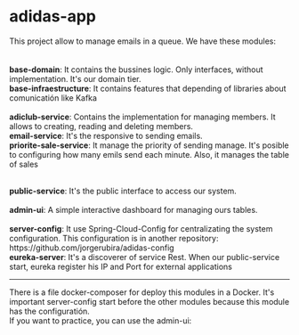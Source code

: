 # adidas-app

This project allow to manage emails in a queue. We have these modules:<br/>
<br/>
<br/>
<b>base-domain</b>: It contains the bussines logic. Only interfaces, without implementation. It's our domain tier.<br/>
<b>base-infraestructure</b>: It contains features that depending of libraries about comunicatión like Kafka <br/>
<br/>
<b>adiclub-service</b>: Contains the implementation for managing members. It allows to creating, reading and deleting members.<br/>
<b>email-service</b>: It's the responsive to sending emails. <br/>
<b>priorite-sale-service</b>: It manage the priority of sending manage. It's posible to configuring how many emils send each minute. Also, it manages the table of sales<br/>

<br/>
<b>public-service</b>: It's the public interface to access our system.<br/>
<br/>
<b>admin-ui</b>: A simple interactive dashboard for managing ours tables.<br/>
<br/>
<b>server-config</b>: It use Spring-Cloud-Config for centralizating the system configuration. This configuration is in another repository: https://github.com/jorgerubira/adidas-config <br/>
<b>eureka-server</b>: It's a discoverer of service Rest. When our public-service start, eureka register his IP and Port for external applications <br/>

<hr/>
There is a file docker-composer for deploy this modules in a Docker. It's important server-config start before the other modules because this module has the configuratión.<br/>
If you want to practice, you can use the admin-ui:<br/>








